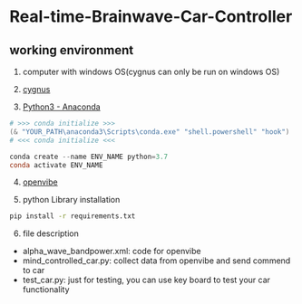 # Real-time-Brainwave-Car-Controller

## working environment

1. computer with windows OS(cygnus can only be run on windows OS)

2. [cygnus](https://drive.google.com/file/d/1QtH87EDainHOh1VKMgqJFlTcPCxkgQ9C/view?usp=sharing)


3. [Python3 - Anaconda](https://www.anaconda.com/products/distribution)
```powershell
# >>> conda initialize >>>
(& "YOUR_PATH\anaconda3\Scripts\conda.exe" "shell.powershell" "hook") | Out-String | Invoke-Expression
# <<< conda initialize <<<

conda create --name ENV_NAME python=3.7
conda activate ENV_NAME
```

4. [openvibe](http://openvibe.inria.fr/downloads/)
  
5. python Library installation
```bash
pip install -r requirements.txt
```
   
6. file description
 - alpha_wave_bandpower.xml: code for openvibe
 - mind_controlled_car.py: collect data from openvibe and send commend to car
 - test_car.py: just for testing, you can use key board to test your car functionality
